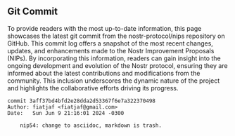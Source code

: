 ## Git Commit
To provide readers with the most up-to-date information, this page showcases the latest git commit from the nostr-protocol/nips repository on GitHub. This commit log offers a snapshot of the most recent changes, updates, and enhancements made to the Nostr Improvement Proposals (NIPs). By incorporating this information, readers can gain insight into the ongoing development and evolution of the Nostr protocol, ensuring they are informed about the latest contributions and modifications from the community. This inclusion underscores the dynamic nature of the project and highlights the collaborative efforts driving its progress.

```shell
commit 3aff37bd4bfd2e28dda2d53367f6e7a322370498
Author: fiatjaf <fiatjaf@gmail.com>
Date:   Sun Jun 9 21:16:01 2024 -0300

    nip54: change to asciidoc, markdown is trash.
```
